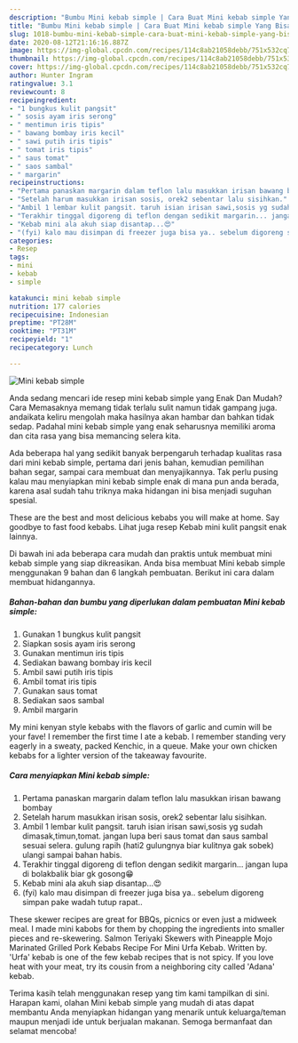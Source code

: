 ```yaml
---
description: "Bumbu Mini kebab simple | Cara Buat Mini kebab simple Yang Bisa Manjain Lidah"
title: "Bumbu Mini kebab simple | Cara Buat Mini kebab simple Yang Bisa Manjain Lidah"
slug: 1018-bumbu-mini-kebab-simple-cara-buat-mini-kebab-simple-yang-bisa-manjain-lidah
date: 2020-08-12T21:16:16.887Z
image: https://img-global.cpcdn.com/recipes/114c8ab21058debb/751x532cq70/mini-kebab-simple-foto-resep-utama.jpg
thumbnail: https://img-global.cpcdn.com/recipes/114c8ab21058debb/751x532cq70/mini-kebab-simple-foto-resep-utama.jpg
cover: https://img-global.cpcdn.com/recipes/114c8ab21058debb/751x532cq70/mini-kebab-simple-foto-resep-utama.jpg
author: Hunter Ingram
ratingvalue: 3.1
reviewcount: 8
recipeingredient:
- "1 bungkus kulit pangsit"
- " sosis ayam iris serong"
- " mentimun iris tipis"
- " bawang bombay iris kecil"
- " sawi putih iris tipis"
- " tomat iris tipis"
- " saus tomat"
- " saos sambal"
- " margarin"
recipeinstructions:
- "Pertama panaskan margarin dalam teflon lalu masukkan irisan bawang bombay"
- "Setelah harum masukkan irisan sosis, orek2 sebentar lalu sisihkan."
- "Ambil 1 lembar kulit pangsit. taruh isian irisan sawi,sosis yg sudah dimasak,timun,tomat. jangan lupa beri saus tomat dan saus sambal sesuai selera. gulung rapih (hati2 gulungnya biar kulitnya gak sobek) ulangi sampai bahan habis."
- "Terakhir tinggal digoreng di teflon dengan sedikit margarin... jangan lupa di bolakbalik biar gk gosong😁"
- "Kebab mini ala akuh siap disantap...😍"
- "(fyi) kalo mau disimpan di freezer juga bisa ya.. sebelum digoreng simpan pake wadah tutup rapat.."
categories:
- Resep
tags:
- mini
- kebab
- simple

katakunci: mini kebab simple 
nutrition: 177 calories
recipecuisine: Indonesian
preptime: "PT28M"
cooktime: "PT31M"
recipeyield: "1"
recipecategory: Lunch

---
```



![Mini kebab simple](https://img-global.cpcdn.com/recipes/114c8ab21058debb/751x532cq70/mini-kebab-simple-foto-resep-utama.jpg)

Anda sedang mencari ide resep mini kebab simple yang Enak Dan Mudah? Cara Memasaknya memang tidak terlalu sulit namun tidak gampang juga. andaikata keliru mengolah maka hasilnya akan hambar dan bahkan tidak sedap. Padahal mini kebab simple yang enak seharusnya memiliki aroma dan cita rasa yang bisa memancing selera kita.

Ada beberapa hal yang sedikit banyak berpengaruh terhadap kualitas rasa dari mini kebab simple, pertama dari jenis bahan, kemudian pemilihan bahan segar, sampai cara membuat dan menyajikannya. Tak perlu pusing kalau mau menyiapkan mini kebab simple enak di mana pun anda berada, karena asal sudah tahu triknya maka hidangan ini bisa menjadi suguhan spesial.

These are the best and most delicious kebabs you will make at home. Say goodbye to fast food kebabs. Lihat juga resep Kebab mini kulit pangsit enak lainnya.


Di bawah ini ada beberapa cara mudah dan praktis untuk membuat mini kebab simple yang siap dikreasikan. Anda bisa membuat Mini kebab simple menggunakan 9 bahan dan 6 langkah pembuatan. Berikut ini cara dalam membuat hidangannya.

<!--inarticleads1-->

##### Bahan-bahan dan bumbu yang diperlukan dalam pembuatan Mini kebab simple:

1. Gunakan 1 bungkus kulit pangsit
1. Siapkan  sosis ayam iris serong
1. Gunakan  mentimun iris tipis
1. Sediakan  bawang bombay iris kecil
1. Ambil  sawi putih iris tipis
1. Ambil  tomat iris tipis
1. Gunakan  saus tomat
1. Sediakan  saos sambal
1. Ambil  margarin


My mini kenyan style kebabs with the flavors of garlic and cumin will be your fave! I remember the first time I ate a kebab. I remember standing very eagerly in a sweaty, packed Kenchic, in a queue. Make your own chicken kebabs for a lighter version of the takeaway favourite. 

<!--inarticleads2-->

##### Cara menyiapkan Mini kebab simple:

1. Pertama panaskan margarin dalam teflon lalu masukkan irisan bawang bombay
1. Setelah harum masukkan irisan sosis, orek2 sebentar lalu sisihkan.
1. Ambil 1 lembar kulit pangsit. taruh isian irisan sawi,sosis yg sudah dimasak,timun,tomat. jangan lupa beri saus tomat dan saus sambal sesuai selera. gulung rapih (hati2 gulungnya biar kulitnya gak sobek) ulangi sampai bahan habis.
1. Terakhir tinggal digoreng di teflon dengan sedikit margarin... jangan lupa di bolakbalik biar gk gosong😁
1. Kebab mini ala akuh siap disantap...😍
1. (fyi) kalo mau disimpan di freezer juga bisa ya.. sebelum digoreng simpan pake wadah tutup rapat..


These skewer recipes are great for BBQs, picnics or even just a midweek meal. I made mini kabobs for them by chopping the ingredients into smaller pieces and re-skewering. Salmon Teriyaki Skewers with Pineapple Mojo Marinated Grilled Pork Kebabs Recipe For Mini Urfa Kebab. Written by. &#39;Urfa&#39; kebab is one of the few kebab recipes that is not spicy. If you love heat with your meat, try its cousin from a neighboring city called &#39;Adana&#39; kebab. 

Terima kasih telah menggunakan resep yang tim kami tampilkan di sini. Harapan kami, olahan Mini kebab simple yang mudah di atas dapat membantu Anda menyiapkan hidangan yang menarik untuk keluarga/teman maupun menjadi ide untuk berjualan makanan. Semoga bermanfaat dan selamat mencoba!
